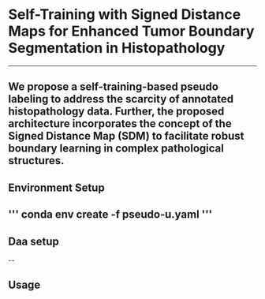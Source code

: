 # Self-Training with Signed Distance Maps for Enhanced Tumor Boundary Segmentation in Histopathology
---
We propose a self-training-based pseudo labeling to address the scarcity of annotated histopathology data. Further, the proposed architecture incorporates the concept of the Signed Distance Map (SDM) to facilitate robust boundary learning in complex pathological structures. 
---
## Environment Setup
'''
conda env create -f pseudo-u.yaml
'''
---
## Daa setup
--
## Usage
